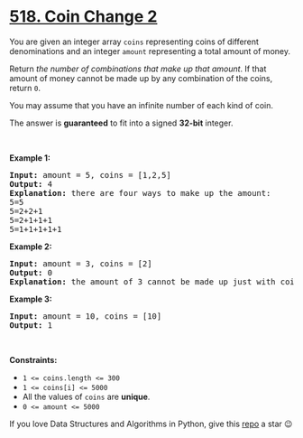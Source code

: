 # [518. Coin Change 2][title]

<p>You are given an integer array <code>coins</code> representing coins of different denominations and an integer <code>amount</code> representing a total amount of money.</p>
<p>Return <em>the number of combinations that make up that amount</em>. If that amount of money cannot be made up by any combination of the coins, return <code>0</code>.</p>
<p>You may assume that you have an infinite number of each kind of coin.</p>
<p>The answer is <strong>guaranteed</strong> to fit into a signed <strong>32-bit</strong> integer.</p>
<p> </p>
<p><strong>Example 1:</strong></p>
<pre><strong>Input:</strong> amount = 5, coins = [1,2,5]
<strong>Output:</strong> 4
<strong>Explanation:</strong> there are four ways to make up the amount:
5=5
5=2+2+1
5=2+1+1+1
5=1+1+1+1+1
</pre>
<p><strong>Example 2:</strong></p>
<pre><strong>Input:</strong> amount = 3, coins = [2]
<strong>Output:</strong> 0
<strong>Explanation:</strong> the amount of 3 cannot be made up just with coins of 2.
</pre>
<p><strong>Example 3:</strong></p>
<pre><strong>Input:</strong> amount = 10, coins = [10]
<strong>Output:</strong> 1
</pre>
<p> </p>
<p><strong>Constraints:</strong></p>
<ul>
<li><code>1 &lt;= coins.length &lt;= 300</code></li>
<li><code>1 &lt;= coins[i] &lt;= 5000</code></li>
<li>All the values of <code>coins</code> are <strong>unique</strong>.</li>
<li><code>0 &lt;= amount &lt;= 5000</code></li>
</ul>


If you love Data Structures and Algorithms in Python, give this [repo][me] a star :wink:

[title]: https://leetcode.com/problems/coin-change-2
[me]: https://github.com/bumblebee211196/awesome-python-leetcode